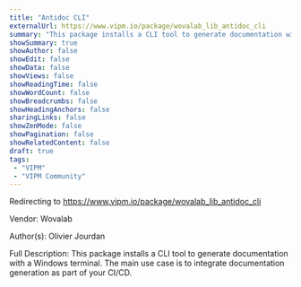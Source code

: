 ```yaml
---
title: "Antidoc CLI"
externalUrl: https://www.vipm.io/package/wovalab_lib_antidoc_cli
summary: "This package installs a CLI tool to generate documentation with a Windows terminal."
showSummary: true
showAuthor: false
showEdit: false
showData: false
showViews: false
showReadingTime: false
showWordCount: false
showBreadcrumbs: false
showHeadingAnchors: false
sharingLinks: false
showZenMode: false
showPagination: false
showRelatedContent: false
draft: true
tags:
 - "VIPM"
 - "VIPM Community"
---
```


Redirecting to https://www.vipm.io/package/wovalab_lib_antidoc_cli

Vendor: Wovalab

Author(s): Olivier Jourdan
 
Full Description:
This package installs a CLI tool to generate documentation with a Windows terminal.
The main use case is to integrate documentation generation as part of your CI/CD.